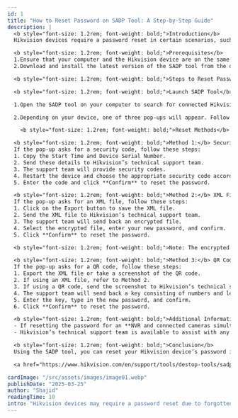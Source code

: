```yaml
---
id: 1
title: "How to Reset Password on SADP Tool: A Step-by-Step Guide"
description: |
  <b style="font-size: 1.2rem; font-weight: bold;">Introduction</b>
  Hikvision devices require a password reset in certain scenarios, such as forgotten credentials or security updates. The SADP (Search Active Device Protocol) tool offers multiple ways to reset the password efficiently. This guide provides a step-by-step process to help you reset your Hikvision device password using SADP.

  <b style="font-size: 1.2rem; font-weight: bold;">Prerequisites</b>  
  1.Ensure that your computer and the Hikvision device are on the same subnet.
  2.Download and install the latest version of the SADP tool from the official Hikvision website.

  <b style="font-size: 1.2rem; font-weight: bold;">Steps to Reset Password</b>

  <b style="font-size: 1.2rem; font-weight: bold;">Launch SADP Tool</b>

  1.Open the SADP tool on your computer to search for connected Hikvision devices. Once the tool detects your device, select it and click on Forget Password.

  2.Depending on your device, one of three pop-ups will appear. Follow the corresponding method based on the prompt displayed.

    <b style="font-size: 1.2rem; font-weight: bold;">Reset Methods</b>

  <b style="font-size: 1.2rem; font-weight: bold;">Method 1:</b> Security Code
  If the pop-up asks for a security code, follow these steps: 
  1. Copy the Start Time and Device Serial Number.  
  2. Send these details to Hikvision’s technical support team.  
  3. The support team will provide security codes.  
  4. Restart the device and choose the appropriate security code according to the device’s current time.  
  5. Enter the code and click **Confirm** to reset the password.  

  <b style="font-size: 1.2rem; font-weight: bold;">Method 2:</b> XML File
  If the pop-up asks for an XML file, follow these steps: 
  1. Click on the Export button to save the XML file.  
  2. Send the XML file to Hikvision’s technical support team.  
  3. The support team will send back an encrypted file.  
  4. Select the encrypted file, enter your new password, and confirm.  
  5. Click **Confirm** to reset the password.  

  <b style="font-size: 1.2rem; font-weight: bold;">Note: The encrypted file is valid for 48 hours.</b>   

  <b style="font-size: 1.2rem; font-weight: bold;">Method 3:</b> QR Code
  If the pop-up asks for a QR code, follow these steps: 
  1. Export the XML file or take a screenshot of the QR code.  
  2. If using an XML file, refer to Method 2.  
  3. If using a QR code, send the screenshot to Hikvision’s technical support team.  
  4. The support team will send back a key consisting of numbers and letters (8 bytes).  
  5. Enter the key, type in the new password, and confirm.  
  6. Click **Confirm** to reset the password.  

  <b style="font-size: 1.2rem; font-weight: bold;">Additional Information</b>  
  - If resetting the password for an **NVR and connected cameras simultaneously**, select the **Reset Network Cameras' Passwords** option.  
  - Hikvision’s technical support team is available to assist with any issues during the reset process.  

  <b style="font-size: 1.2rem; font-weight: bold;">Conclusion</b>  
  Using the SADP tool, you can reset your Hikvision device’s password in three different ways: via security code, XML file, or QR code. By following these methods, you can restore access to your device securely and efficiently.  

  <a href="https://www.hikvision.com/en/support/tools/destop-tools/sadp-for-windows/" target="_blank">For more information, click here to visit Hikvision’s official support page</a>.  

cardImage: "/src/assets/images/image01.webp"
publishDate: "2025-03-25"
author: "Shajid"
readingTime: 10
intro: "Hikvision devices may require a password reset due to forgotten credentials or security updates, and the SADP (Search Active Device Protocol) tool offers an efficient way to do this. This guide provides a step-by-step process to help you reset your Hikvision device password using SADP."
---
```

